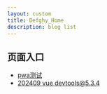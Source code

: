 ```yaml
---
layout: custom
title: Defghy_Home
description: blog list
---
```


## 页面入口

- [pwa测试](https://defghy.github.io/pwa/index.html)
- [202409 vue devtools@5.3.4](https://defghy.github.io/docs/vue_devtools@5.3.4)
